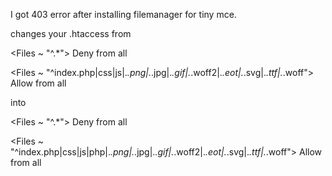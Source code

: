 I got 403 error after installing filemanager for tiny mce.

changes your .htaccess from

<Files ~ "^.*">
  Deny from all
</Files>

<Files ~ "^index\.php|css|js|.*\.png|.*\.jpg|.*\.gif|.*\.woff2|.*\.eot|.*\.svg|.*\.ttf|.*\.woff">
  Allow from all
</Files>

into

<Files ~ "^.*">
  Deny from all
</Files>

<Files ~ "^index\.php|css|js|php|.*\.png|.*\.jpg|.*\.gif|.*\.woff2|.*\.eot|.*\.svg|.*\.ttf|.*\.woff">
  Allow from all
</Files>
